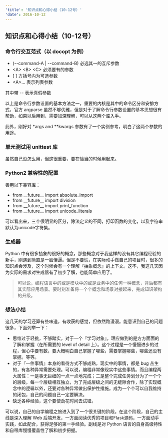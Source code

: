 ```yaml
---
'title': '知识点和心得小结（10-12号）'
'date': 2016-10-12
---
```


## 知识点和心得小结（10-12号）

### 命令行交互范式（以 docopt 为例）

- (\-\-command-A \| \-\-command-B) 必选其一的互斥参数
- \<A\> \<B\> \<C\> 必须要有的参数
- \[ \] 方括号内为可选参数
- \<A\>\... 表示列表参数

其中带 \-\- 表示真假参数

以上是命令行参数设置的基本方法之一，重要的内核是其中的命令区分和安排方式，官方 argparse 虽然不够优雅，但是对于了解命令行参数设置的基本思想很有帮助，如果以后用到，需要加深理解，可以从这两个库入手。

此外，刚好对 \*args and \*\*kwargs 参数有了一个实例参考，明白了这两个参数的用途。

### 单元测试用 unittest 库

虽然自己没怎么用，但这很重要，要在恰当的时候用起来。

### Python2 兼容性的配置


善用以下兼容库：

- from \_\_future__ import absolute_import
- from \_\_future__ import division
- from \_\_future__ import print_function
- from \_\_future__ import unicode_literals

可以看出来，三个很明显的区分，除法定义的不同，打印函数的变化，以及字符串默认为unicode字符集。

### 生成器

Python 中有很多抽象的很好的概念，那些概念对于我这样的没有其它编程经验的新手，刚遇到简直是一脸懵逼。但是不要慌，在实际动手做自己的项目时，很多的知识点会涉及，这个时候会有一个理解『抽象概念』的上下文。这不，我这几天因为实际的需求对生成器有了初步了解，也能简单应用了。

> 可以说，编程语言中的或是模块中的或是业务中的任何一种概念，背后都有其实际应用场景。要时刻准备将一个个概念和场景对接起来，完成知识架构的升级。

### 想法小结

这几天的学习还算有些味道，有收获的感觉，但依然路漫漫。能意识到自己的问题很多，下面列举一下：

- 思维过于轻挑，不够踏实，对于一个『学习对象』，理应做到的是方方面面的了解和掌握（在所需要的 level of detail 上）。这个过程是一个慢慢进步的过程，但心中要有数，要大概明白自己掌握了哪些，需要掌握哪些，哪些还没有掌握。等等。
- 对于『一件事情』本身的看待方式不够成熟，现实中的事情，都是 bug 丛生的，有各种异常需要处理。可以说，编程非常像现实中这些事情。而且编程两大属性：一是事无巨细的一点一点地完成；二是整个完成任务划分为了一个个的层级，每一个层级相互独立，为了完成层级之间的无缝隙合作，除了实现概念中的逻辑以外，还要对各种异常做出保护性措施。成为一个个可以自我维持的闭包，自己的问题自己一定要解决。
- 缺乏各种经验，这个要使劲花时间去试错。

可以说，自己的自学编程之旅进入到了一个很关键的阶段。在这个阶段，自己的主线是深入理解 Web 后端开发，一方面阅读优秀的项目和Flask源码，一方面动手实践，如此配合，获得足够的第一手经验。副线是对 Python 语言的自身高级特性和自带库慢慢覆盖性了解和初步把握。
